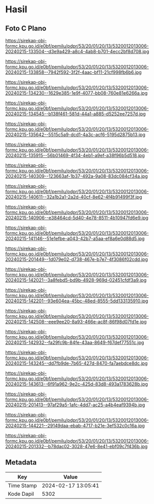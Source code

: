# Hasil

## Foto C Plano

https://sirekap-obj-formc.kpu.go.id/e0bf/pemilu/pdpr/53/20/01/20/13/5320012013006-20240215-133504--d3e9a429-a8c4-4ab8-b701-4ecc2bf8d708.jpg

https://sirekap-obj-formc.kpu.go.id/e0bf/pemilu/pdpr/53/20/01/20/13/5320012013006-20240215-133858--7942f592-3f2f-4aac-bf11-21cf998fb6b6.jpg

https://sirekap-obj-formc.kpu.go.id/e0bf/pemilu/pdpr/53/20/01/20/13/5320012013006-20240215-134230--1629e385-1e9f-4077-bb08-760e81e6266a.jpg

https://sirekap-obj-formc.kpu.go.id/e0bf/pemilu/pdpr/53/20/01/20/13/5320012013006-20240215-134545--b138f461-581d-44a1-a885-d5252ee7257d.jpg

https://sirekap-obj-formc.kpu.go.id/e0bf/pemilu/pdpr/53/20/01/20/13/5320012013006-20240215-135642--5515c5a9-dcd1-4a3c-acf6-5195d2875b13.jpg

https://sirekap-obj-formc.kpu.go.id/e0bf/pemilu/pdpr/53/20/01/20/13/5320012013006-20240215-135915--56b01469-4f34-4eb1-a9ef-a38f96b5d518.jpg

https://sirekap-obj-formc.kpu.go.id/e0bf/pemilu/pdpr/53/20/01/20/13/5320012013006-20240215-140309--123663af-1b37-492a-9a08-83dc084cf34a.jpg

https://sirekap-obj-formc.kpu.go.id/e0bf/pemilu/pdpr/53/20/01/20/13/5320012013006-20240215-140611--32a1b2a1-2a2d-40cf-8e62-4f4b91499f3f.jpg

https://sirekap-obj-formc.kpu.go.id/e0bf/pemilu/pdpr/53/20/01/20/13/5320012013006-20240215-140906--e38464cd-5d40-4e78-8511-4b10947fd6e9.jpg

https://sirekap-obj-formc.kpu.go.id/e0bf/pemilu/pdpr/53/20/01/20/13/5320012013006-20240215-141146--51e1efbe-a043-42b7-a5aa-ef8a6e0d88d5.jpg

https://sirekap-obj-formc.kpu.go.id/e0bf/pemilu/pdpr/53/20/01/20/13/5320012013006-20240215-201449--1d079e02-d738-467e-b7e7-4f3086f02cdd.jpg

https://sirekap-obj-formc.kpu.go.id/e0bf/pemilu/pdpr/53/20/01/20/13/5320012013006-20240215-142021--3a8febd5-bd9b-4928-969d-02451cfdf3a9.jpg

https://sirekap-obj-formc.kpu.go.id/e0bf/pemilu/pdpr/53/20/01/20/13/5320012013006-20240215-142201--93e604ea-45bc-48ed-8555-5dd133135910.jpg

https://sirekap-obj-formc.kpu.go.id/e0bf/pemilu/pdpr/53/20/01/20/13/5320012013006-20240215-142508--eee9ee20-8a93-466e-ac8f-86f98d07fd1e.jpg

https://sirekap-obj-formc.kpu.go.id/e0bf/pemilu/pdpr/53/20/01/20/13/5320012013006-20240215-142932--fa29fc9b-84fe-43aa-8649-f67def77551c.jpg

https://sirekap-obj-formc.kpu.go.id/e0bf/pemilu/pdpr/53/20/01/20/13/5320012013006-20240215-143245--dd7fb9de-7b65-427d-8470-fa7aebdce8dc.jpg

https://sirekap-obj-formc.kpu.go.id/e0bf/pemilu/pdpr/53/20/01/20/13/5320012013006-20240215-143613--6f91a962-9e2c-425d-83d8-493a1783628b.jpg

https://sirekap-obj-formc.kpu.go.id/e0bf/pemilu/pdpr/53/20/01/20/13/5320012013006-20240215-201413--97af29a5-1afc-4dd7-ac25-a4b4eaf9394b.jpg

https://sirekap-obj-formc.kpu.go.id/e0bf/pemilu/pdpr/53/20/01/20/13/5320012013006-20240215-144221--29149daa-ebab-4717-b21e-3ef532c0c16a.jpg

https://sirekap-obj-formc.kpu.go.id/e0bf/pemilu/pdpr/53/20/01/20/13/5320012013006-20240215-201332--b78dac02-3028-47e6-8e41-ebf09c7f436b.jpg


## Metadata

| Key        | Value               |
| ---------- | ------------------- |
| Time Stamp | 2024-02-17 13:05:41 |
| Kode Dapil | 5302                |



